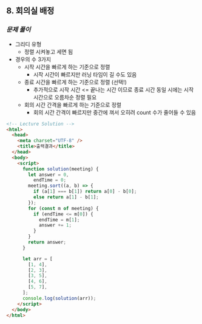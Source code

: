 ## 8. 회의실 배정

### _문제 풀이_

- 그리디 유형
  - 정렬 시켜놓고 세면 됨
- 경우의 수 3가지
  - 시작 시간을 빠르게 하는 기준으로 정렬
    - 시작 시간이 빠르지만 러닝 타임이 길 수도 있음
  - 종료 시간을 빠르게 하는 기준으로 정렬 (선택!)
    - 추가적으로 시작 시간 <= 끝나는 시간 이므로 종료 시간 동일 시에는 시작 시간으로 오름차순 정렬 필요
  - 회의 시간 간격을 빠르게 하는 기준으로 정렬
    - 회의 시간 간격이 빠르지만 중간에 껴서 오히려 count 수가 줄어들 수 있음

```html
<!-- Lecture Solution -->
<html>
  <head>
    <meta charset="UTF-8" />
    <title>출력결과</title>
  </head>
  <body>
    <script>
      function solution(meeting) {
        let answer = 0,
          endTime = 0;
        meeting.sort((a, b) => {
          if (a[1] === b[1]) return a[0] - b[0];
          else return a[1] - b[1];
        });
        for (const m of meeting) {
          if (endTime <= m[0]) {
            endTime = m[1];
            answer += 1;
          }
        }
        return answer;
      }

      let arr = [
        [1, 4],
        [2, 3],
        [3, 5],
        [4, 6],
        [5, 7],
      ];
      console.log(solution(arr));
    </script>
  </body>
</html>
```
